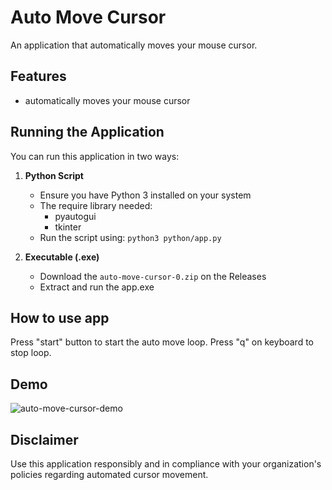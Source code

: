 # Auto Move Cursor

An application that automatically moves your mouse cursor.

## Features

- automatically moves your mouse cursor

## Running the Application

You can run this application in two ways:

1. **Python Script**
   - Ensure you have Python 3 installed on your system
   - The require library needed:
        - pyautogui
        - tkinter
   - Run the script using: `python3 python/app.py`

2. **Executable (.exe)**
   - Download the `auto-move-cursor-0.zip` on the Releases
   - Extract and run the app.exe

## How to use app

Press "start" button to start the auto move loop. Press "q" on keyboard to stop loop.

## Demo

![auto-move-cursor-demo](https://github.com/user-attachments/assets/5ed8d5d8-045f-45bd-bd6a-caca3d05ddf7)

## Disclaimer

Use this application responsibly and in compliance with your organization's policies regarding automated cursor movement.
